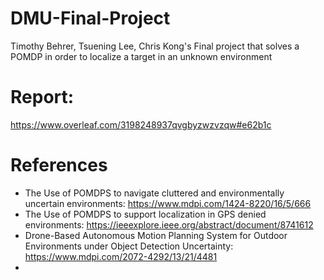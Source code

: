 # DMU-Final-Project
Timothy Behrer, Tsuening Lee, Chris Kong's Final project that solves a POMDP in order to localize a target in an unknown environment

# Report:
https://www.overleaf.com/3198248937qvgbyzwzvzqw#e62b1c

# References
- The Use of POMDPS to navigate cluttered and environmentally uncertain environments: https://www.mdpi.com/1424-8220/16/5/666
- The Use of POMDPS to support localization in GPS denied environments: https://ieeexplore.ieee.org/abstract/document/8741612
- Drone-Based Autonomous Motion Planning System for Outdoor Environments under Object Detection Uncertainty: https://www.mdpi.com/2072-4292/13/21/4481
- 
